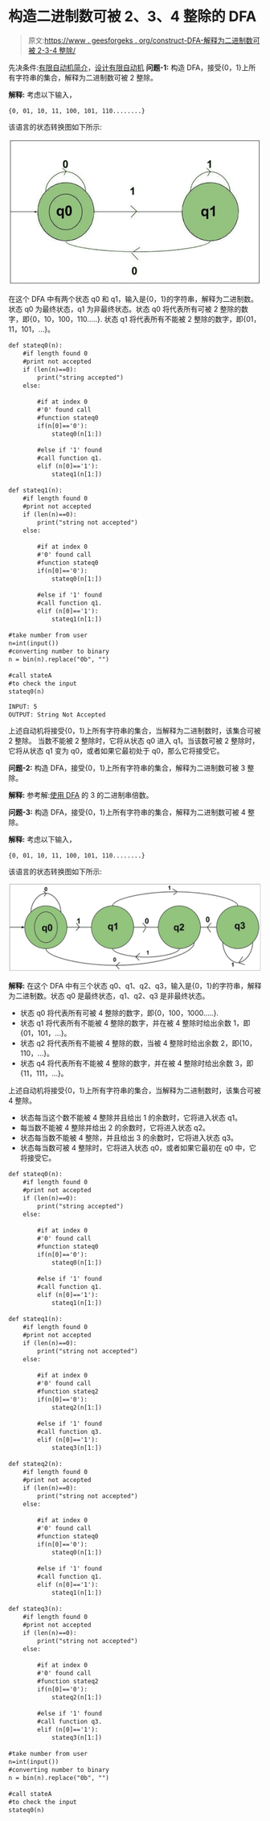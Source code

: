 # 构造二进制数可被 2、3、4 整除的 DFA

> 原文:[https://www . geesforgeks . org/construct-DFA-解释为二进制数可被 2-3-4 整除/](https://www.geeksforgeeks.org/construct-dfa-which-interpreted-as-binary-number-is-divisible-by-2-3-4/)

先决条件:[有限自动机简介](https://www.geeksforgeeks.org/toc-finite-automata-introduction/)，[设计有限自动机](https://www.geeksforgeeks.org/designing-finite-automata-from-regular-expression/)
**问题-1:**
构造 DFA，接受{0，1}上所有字符串的集合，解释为二进制数可被 2 整除。

**解释:**
考虑以下输入，

```
{0, 01, 10, 11, 100, 101, 110........}
```

该语言的状态转换图如下所示:

![](img/db4dacd468fbec7ce7e6d6452e362cbe.png)

在这个 DFA 中有两个状态 q0 和 q1，输入是{0，1}的字符串，解释为二进制数。
状态 q0 为最终状态，q1 为非最终状态。状态 q0 将代表所有可被 2 整除的数字，即{0，10，100，110…..}.
状态 q1 将代表所有不能被 2 整除的数字，即{01，11，101，…}。

```
def stateq0(n):
    #if length found 0 
    #print not accepted
    if (len(n)==0):
        print("string accepted")
    else:    

        #if at index 0 
        #'0' found call 
        #function stateq0 
        if(n[0]=='0'):
            stateq0(n[1:])

        #else if '1' found 
        #call function q1.    
        elif (n[0]=='1'):
            stateq1(n[1:])

def stateq1(n):
    #if length found 0 
    #print not accepted
    if (len(n)==0):
        print("string not accepted")
    else:    

        #if at index 0 
        #'0' found call 
        #function stateq0 
        if(n[0]=='0'):
            stateq0(n[1:])

        #else if '1' found 
        #call function q1.    
        elif (n[0]=='1'):
            stateq1(n[1:])            

#take number from user
n=int(input())
#converting number to binary
n = bin(n).replace("0b", "") 

#call stateA
#to check the input
stateq0(n)
```

```
INPUT: 5
OUTPUT: String Not Accepted

```

上述自动机将接受{0，1}上所有字符串的集合，当解释为二进制数时，该集合可被 2 整除。
当数不能被 2 整除时，它将从状态 q0 进入 q1。当该数可被 2 整除时，它将从状态 q1 变为 q0，或者如果它最初处于 q0，那么它将接受它。

**问题-2:**
构造 DFA，接受{0，1}上所有字符串的集合，解释为二进制数可被 3 整除。

**解释:**
参考解:[使用 DFA](https://www.geeksforgeeks.org/check-binary-string-multiple-3-using-dfa/) 的 3 的二进制串倍数。

**问题-3:**
构造 DFA，接受{0，1}上所有字符串的集合，解释为二进制数可被 4 整除。

**解释:**
考虑以下输入，

```
{0, 01, 10, 11, 100, 101, 110........}
```

该语言的状态转换图如下所示:

![](img/c5f070253417deea07df2a222b7355df.png)

**解释:**
在这个 DFA 中有三个状态 q0、q1、q2、q3，输入是{0，1}的字符串，解释为二进制数。状态 q0 是最终状态，q1、q2、q3 是非最终状态。

*   状态 q0 将代表所有可被 4 整除的数字，即{0，100，1000…..}.
*   状态 q1 将代表所有不能被 4 整除的数字，并在被 4 整除时给出余数 1，即{01，101，…}。
*   状态 q2 将代表所有不能被 4 整除的数，当被 4 整除时给出余数 2，即{10，110，…}。
*   状态 q4 将代表所有不能被 4 整除的数字，并在被 4 整除时给出余数 3，即{11，111，…}。

上述自动机将接受{0，1}上所有字符串的集合，当解释为二进制数时，该集合可被 4 整除。

*   状态每当这个数不能被 4 整除并且给出 1 的余数时，它将进入状态 q1。
*   每当数不能被 4 整除并给出 2 的余数时，它将进入状态 q2。
*   状态每当数不能被 4 整除，并且给出 3 的余数时，它将进入状态 q3。
*   状态每当数可被 4 整除时，它将进入状态 q0，或者如果它最初在 q0 中，它将接受它。

```
def stateq0(n):
    #if length found 0 
    #print not accepted
    if (len(n)==0):
        print("string accepted")
    else:    

        #if at index 0 
        #'0' found call 
        #function stateq0 
        if(n[0]=='0'):
            stateq0(n[1:])

        #else if '1' found 
        #call function q1.    
        elif (n[0]=='1'):
            stateq1(n[1:])

def stateq1(n):
    #if length found 0 
    #print not accepted
    if (len(n)==0):
        print("string not accepted")
    else:    

        #if at index 0 
        #'0' found call 
        #function stateq2 
        if(n[0]=='0'):
            stateq2(n[1:])

        #else if '1' found 
        #call function q3.    
        elif (n[0]=='1'):
            stateq3(n[1:])            

def stateq2(n):
    #if length found 0 
    #print not accepted
    if (len(n)==0):
        print("string not accepted")
    else:    

        #if at index 0 
        #'0' found call 
        #function stateq0 
        if(n[0]=='0'):
            stateq0(n[1:])

        #else if '1' found 
        #call function q1.    
        elif (n[0]=='1'):
            stateq1(n[1:])   

def stateq3(n):
    #if length found 0 
    #print not accepted
    if (len(n)==0):
        print("string not accepted")
    else:    

        #if at index 0 
        #'0' found call 
        #function stateq2
        if(n[0]=='0'):
            stateq2(n[1:])

        #else if '1' found 
        #call function q3.    
        elif (n[0]=='1'):
            stateq3(n[1:])            

#take number from user
n=int(input())
#converting number to binary
n = bin(n).replace("0b", "") 

#call stateA
#to check the input
stateq0(n)
```
